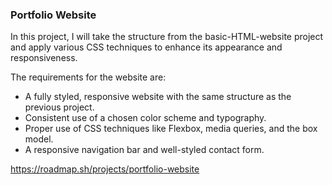 <h3>Portfolio Website</h3> 

<p>In this project, I will take the structure from the basic-HTML-website project and apply various CSS techniques to enhance its appearance and responsiveness.</p>


<p>The requirements for the website are:</p>
<ul>
<li>A fully styled, responsive website with the same structure as the previous project.</li>
<li>Consistent use of a chosen color scheme and typography.</li>
<li>Proper use of CSS techniques like Flexbox, media queries, and the box model.</li>
<li>A responsive navigation bar and well-styled contact form.</li>
</ul>

https://roadmap.sh/projects/portfolio-website
